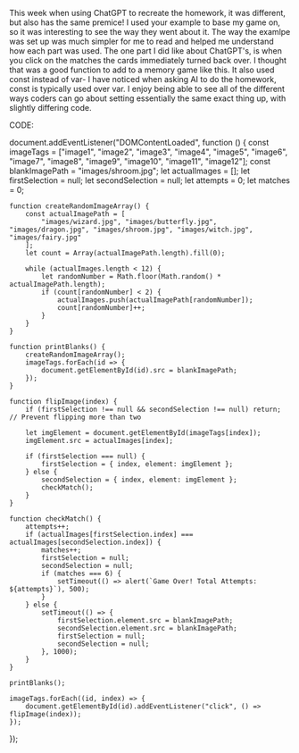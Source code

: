 This week when using ChatGPT to recreate the homework, it was different, but also has the same premice! I used your example to base my game on, so it was interesting to see the way they went about it. The way the examlpe was set up was much simpler for me to read and helped me understand how each part was used. The one part I did like about ChatGPT's, is when you click on the matches the cards immediately turned back over. I thought that was a good function to add to a memory game like this.  It also used const instead of var- I have noticed when asking AI to do the homework, const is typically used over var. I enjoy being able to see all of the different ways coders can go about setting essentially the same exact thing up, with slightly differing code. 



CODE: 

document.addEventListener("DOMContentLoaded", function () {
    const imageTags = ["image1", "image2", "image3", "image4", "image5", "image6", "image7", "image8", "image9", "image10", "image11", "image12"];
    const blankImagePath = "images/shroom.jpg";
    let actualImages = [];
    let firstSelection = null;
    let secondSelection = null;
    let attempts = 0;
    let matches = 0;

    function createRandomImageArray() {
        const actualImagePath = [
            "images/wizard.jpg", "images/butterfly.jpg", "images/dragon.jpg", "images/shroom.jpg", "images/witch.jpg", "images/fairy.jpg"
        ];
        let count = Array(actualImagePath.length).fill(0);

        while (actualImages.length < 12) {
            let randomNumber = Math.floor(Math.random() * actualImagePath.length);
            if (count[randomNumber] < 2) {
                actualImages.push(actualImagePath[randomNumber]);
                count[randomNumber]++;
            }
        }
    }

    function printBlanks() {
        createRandomImageArray();
        imageTags.forEach(id => {
            document.getElementById(id).src = blankImagePath;
        });
    }

    function flipImage(index) {
        if (firstSelection !== null && secondSelection !== null) return; // Prevent flipping more than two

        let imgElement = document.getElementById(imageTags[index]);
        imgElement.src = actualImages[index];

        if (firstSelection === null) {
            firstSelection = { index, element: imgElement };
        } else {
            secondSelection = { index, element: imgElement };
            checkMatch();
        }
    }

    function checkMatch() {
        attempts++;
        if (actualImages[firstSelection.index] === actualImages[secondSelection.index]) {
            matches++;
            firstSelection = null;
            secondSelection = null;
            if (matches === 6) {
                setTimeout(() => alert(`Game Over! Total Attempts: ${attempts}`), 500);
            }
        } else {
            setTimeout(() => {
                firstSelection.element.src = blankImagePath;
                secondSelection.element.src = blankImagePath;
                firstSelection = null;
                secondSelection = null;
            }, 1000);
        }
    }

    printBlanks();

    imageTags.forEach((id, index) => {
        document.getElementById(id).addEventListener("click", () => flipImage(index));
    });
});
